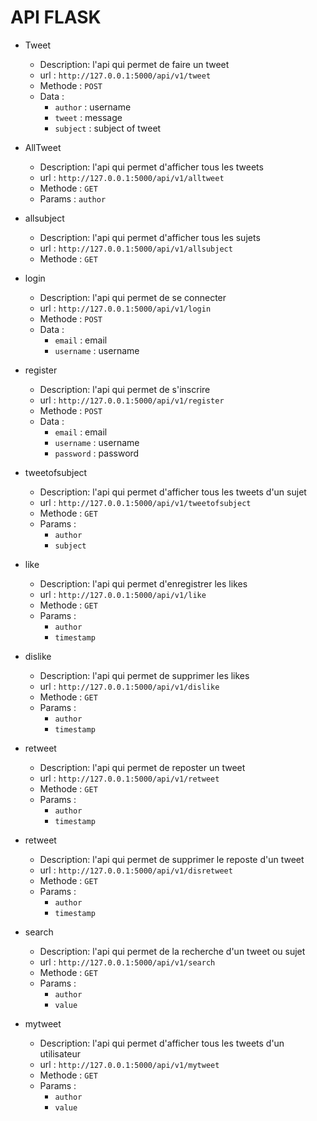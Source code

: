 # API FLASK

- Tweet 
   - Description: l'api qui permet de faire un tweet
   - url : `http://127.0.0.1:5000/api/v1/tweet`
   - Methode : `POST`
   - Data : 
      - `author` : username
      - `tweet` : message
      - `subject` : subject of tweet

- AllTweet
   - Description: l'api qui permet d'afficher tous les tweets
   - url : `http://127.0.0.1:5000/api/v1/alltweet`
   - Methode : `GET`
   - Params : `author`

- allsubject
   - Description: l'api qui permet d'afficher tous les sujets
   - url : `http://127.0.0.1:5000/api/v1/allsubject`
   - Methode : `GET`

- login
   - Description: l'api qui permet de se connecter
   - url : `http://127.0.0.1:5000/api/v1/login`
   - Methode : `POST`
   - Data : 
      - `email` : email
      - `username` : username

- register
   - Description: l'api qui permet de s'inscrire
   - url : `http://127.0.0.1:5000/api/v1/register`
   - Methode : `POST`
   - Data : 
      - `email` : email
      - `username` : username
      - `password` : password

- tweetofsubject
   - Description: l'api qui permet d'afficher tous les tweets d'un sujet
   - url : `http://127.0.0.1:5000/api/v1/tweetofsubject`
   - Methode : `GET`
   - Params : 
      - `author`
      - `subject`

- like
   - Description: l'api qui permet d'enregistrer les likes
   - url : `http://127.0.0.1:5000/api/v1/like`
   - Methode : `GET`
   - Params : 
      - `author`
      - `timestamp`

- dislike
   - Description: l'api qui permet de supprimer les likes
   - url : `http://127.0.0.1:5000/api/v1/dislike`
   - Methode : `GET`
   - Params : 
      - `author`
      - `timestamp`

- retweet
   - Description: l'api qui permet de reposter un tweet
   - url : `http://127.0.0.1:5000/api/v1/retweet`
   - Methode : `GET`
   - Params : 
      - `author`
      - `timestamp`

- retweet
   - Description: l'api qui permet de supprimer le reposte d'un tweet
   - url : `http://127.0.0.1:5000/api/v1/disretweet`
   - Methode : `GET`
   - Params : 
      - `author`
      - `timestamp`

- search
   - Description: l'api qui permet de la recherche d'un tweet ou sujet
   - url : `http://127.0.0.1:5000/api/v1/search`
   - Methode : `GET`
   - Params : 
      - `author`
      - `value`

- mytweet
   - Description: l'api qui permet d'afficher tous les tweets d'un utilisateur
   - url : `http://127.0.0.1:5000/api/v1/mytweet`
   - Methode : `GET`
   - Params : 
      - `author`
      - `value`

